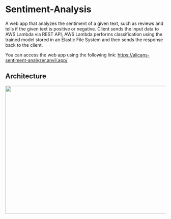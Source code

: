 # Sentiment-Analysis

A web app that analyzes the sentiment of a given text, such as reviews and tells if the given text is positive or negative. Client sends the input data to AWS Lambda via REST API, AWS Lambda performs classification using the trained model stored in an Elastic File System and then sends the response back to the client. 

You can access the web app using the following link: https://alicans-sentiment-analyzer.anvil.app/

## Architecture
<p align="center">
  <img width="875" height="403" src="https://user-images.githubusercontent.com/74857138/139317023-64988b94-76b8-4075-82bb-733643793007.png">
</p>
